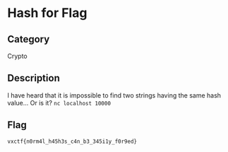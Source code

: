 Hash for Flag
===

## Category

Crypto

## Description

I have heard that it is impossible to find two strings having the same hash value... Or is it?
`nc localhost 10000`

## Flag

`vxctf{n0rm4l_h45h3s_c4n_b3_345i1y_f0r9ed}`